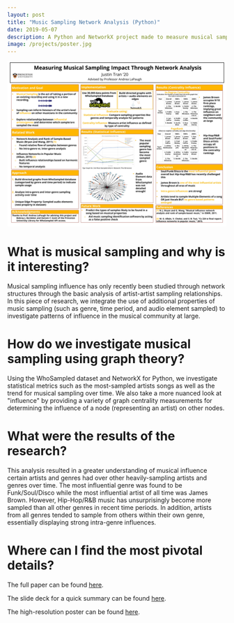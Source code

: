 ```yaml
---
layout: post
title: "Music Sampling Network Analysis (Python)"
date: 2019-05-07
description: A Python and NetworkX project made to measure musical sampling influence in the music industry through networks and graph theory.
image: /projects/poster.jpg
---
```

![Summary poster of findings](/projects/poster.jpg)
# What is musical sampling and why is it interesting?
Musical sampling influence has only recently been studied through network structures through
the basic analysis of artist-artist sampling relationships. In this piece of research, we integrate the use of
additional properties of music sampling (such as genre, time period, and audio element sampled) to
investigate patterns of influence in the musical community at large. 

# How do we investigate musical sampling using graph theory?
Using the WhoSampled dataset and NetworkX for Python,
we investigate statistical metrics such as the most-sampled artists songs as well as the trend for
musical sampling over time. We also take a more nuanced look at "influence" by providing a variety
of graph centrality measurements for determining the influence of a node (representing an artist) on
other nodes. 

# What were the results of the research?
This analysis resulted in a greater understanding of musical influence certain artists and genres had over other heavily-sampling artists and genres over time. The most influential genre was found to be Funk/Soul/Disco while the most influential artist of all time was James Brown. However, Hip-Hop/R&B music has unsurprisingly become more sampled than all other genres in recent time periods. In addition, artists from all genres tended to sample from others within their own genre, essentially displaying strong intra-genre influences.

# Where can I find the most pivotal details?

The full paper can be found [here](https://justintranjt.me/research/music_sampling_networks.pdf).

The slide deck for a quick summary can be found [here](https://justintranjt.me/research/presentation.pdf).

The high-resolution poster can be found [here](https://justintranjt.me/research/poster.pdf).
